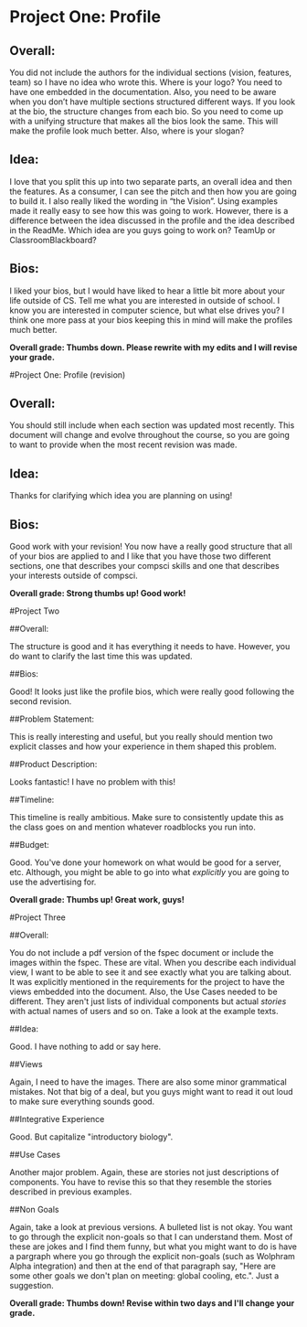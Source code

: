 # Project One: Profile

## Overall:

You did not include the authors for the individual sections (vision, features, team) so I have no idea who wrote this. Where is your logo? You need to have one embedded in the documentation. Also, you need to be aware when you don’t have multiple sections structured different ways. If you look at the bio, the structure changes from each bio. So you need to come up with a unifying structure that makes all the bios look the same. This will make the profile look much better. Also, where is your slogan?

## Idea:


I love that you split this up into two separate parts, an overall idea and then the features. As a consumer, I can see the pitch and then how you are going to build it. I also really liked the wording in “the Vision”. Using examples made it really easy to see how this was going to work. However, there is a difference between the idea discussed in the profile and the idea described in the ReadMe. Which idea are you guys going to work on? TeamUp or ClassroomBlackboard?

## Bios:

I liked your bios, but I would have liked to hear a little bit more about your life outside of CS. Tell me what you are interested in outside of school. I know you are interested in computer science, but what else drives you? I think one more pass at your bios keeping this in mind will make the profiles much better.


**Overall grade: Thumbs down. Please rewrite with my edits and I will revise your grade.**




#Project One: Profile (revision)

## Overall:

You should still include when each section was updated most recently. This document will change and evolve throughout the course, so you are going to want to provide when the most recent revision was made.

## Idea:

Thanks for clarifying which idea you are planning on using!

## Bios:

Good work with your revision! You now have a really good structure that all of your bios are applied to and I like that you have those two different sections, one that describes your compsci skills and one that describes your interests outside of compsci.

**Overall grade: Strong thumbs up! Good work!**




#Project Two

##Overall:

The structure is good and it has everything it needs to have. However, you do want to clarify the last time this was updated.

##Bios:

Good! It looks just like the profile bios, which were really good following the second revision.

##Problem Statement:

This is really interesting and useful, but you really should mention two explicit classes and how your experience in them shaped this problem.

##Product Description:

Looks fantastic! I have no problem with this!

##Timeline:

This timeline is really ambitious. Make sure to consistently update this as the class goes on and mention whatever roadblocks you run into.

##Budget:

Good. You've done your homework on what would be good for a server, etc. Although, you might be able to go into what *explicitly* you are going to use the advertising for.

**Overall grade: Thumbs up! Great work, guys!**

#Project Three

##Overall:

You do not include a pdf version of the fspec document or include the images within the fspec. These are vital. When you describe each individual view, I want to be able to see it and see exactly what you are talking about. It was explicitly mentioned in the requirements for the project to have the views embedded into the document. Also, the Use Cases needed to be different. They aren't just lists of individual components but actual *stories* with actual names of users and so on. Take a look at the example texts.

##Idea:

Good. I have nothing to add or say here.

##Views

Again, I need to have the images. There are also some minor grammatical mistakes. Not that big of a deal, but you guys might want to read it out loud to make sure everything sounds good.

##Integrative Experience

Good. But capitalize "introductory biology".

##Use Cases

Another major problem. Again, these are stories not just descriptions of components. You have to revise this so that they resemble the stories described in previous examples.

##Non Goals

Again, take a look at previous versions. A bulleted list is not okay. You want to go through the explicit non-goals so that I can understand them. Most of these are jokes and I find them funny, but what you might want to do is have a pargraph where you go through the explicit non-goals (such as Wolphram Alpha integration) and then at the end of that paragraph say, "Here are some other goals we don't plan on meeting: global cooling, etc.". Just a suggestion.

**Overall grade: Thumbs down! Revise within two days and I'll change your grade.**